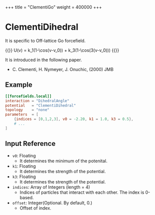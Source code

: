 +++
title = "ClementiGo"
weight = 400000
+++

# ClementiDihedral

It is specific to Off-lattice Go forcefield.

{{<katex display>}}
U(v) = k_1(1-\cos(v-v_0)) + k_3(1-\cos(3(v-v_0)))
{{</katex>}}

It is introduced in the following paper.

- C. Clementi, H. Nymeyer, J. Onuchic, (2000) JMB

## Example

```toml
[[forcefields.local]]
interaction = "DihedralAngle"
potential   = "ClementiDihedral"
topology    = "none"
parameters  = [
    {indices = [0,1,2,3], v0 = -2.20, k1 = 1.0, k3 = 0.5},
    # ...
]
```

## Input Reference

- `v0`: Floating
  - It determines the minimum of the potenital.
- `k1`: Floating
  - It determines the strength of the potential.
- `k3`: Floating
  - It determines the strength of the potential.
- `indices`: Array of Integers (length = 4)
  - Indices of particles that interact with each other. The index is 0-based.
- `offset`: Integer(Optional. By default, 0.)
  - Offset of index.
